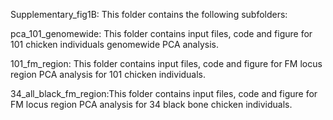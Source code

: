 Supplementary_fig1B: This folder contains the following subfolders:

pca_101_genomewide: This folder contains input files, code and figure for 101 chicken individuals genomewide PCA analysis.

101_fm_region: This folder contains input files, code and figure for FM locus region PCA analysis for 101 chicken individuals.

34_all_black_fm_region:This folder contains input files, code and figure for FM locus region PCA analysis for 34 black bone chicken individuals.

